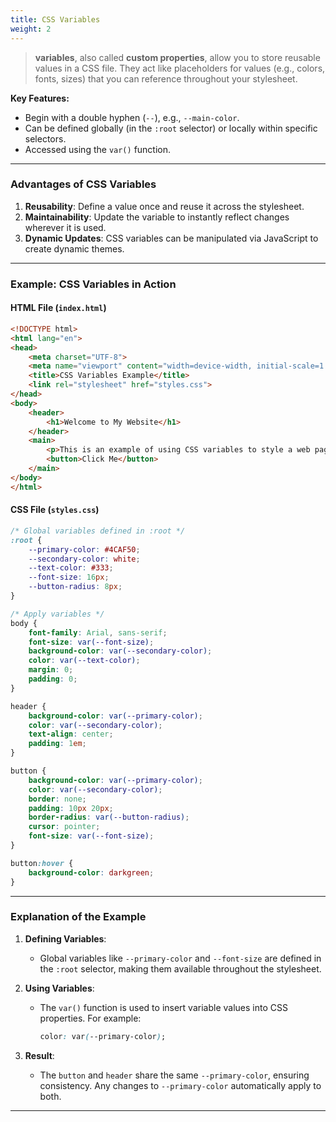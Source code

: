 ```yaml
---
title: CSS Variables  
weight: 2
---
```


 
 
 > **variables**, also called **custom properties**, allow you to store reusable values in a CSS file. They act like placeholders for values (e.g., colors, fonts, sizes) that you can reference throughout your stylesheet.  

**Key Features:**  
- Begin with a double hyphen (`--`), e.g., `--main-color`.  
- Can be defined globally (in the `:root` selector) or locally within specific selectors.  
- Accessed using the `var()` function.  

---

### **Advantages of CSS Variables**
1. **Reusability**: Define a value once and reuse it across the stylesheet.  
2. **Maintainability**: Update the variable to instantly reflect changes wherever it is used.  
3. **Dynamic Updates**: CSS variables can be manipulated via JavaScript to create dynamic themes.  

---

### **Example: CSS Variables in Action**

#### **HTML File (`index.html`)**  
```html
<!DOCTYPE html>
<html lang="en">
<head>
    <meta charset="UTF-8">
    <meta name="viewport" content="width=device-width, initial-scale=1.0">
    <title>CSS Variables Example</title>
    <link rel="stylesheet" href="styles.css">
</head>
<body>
    <header>
        <h1>Welcome to My Website</h1>
    </header>
    <main>
        <p>This is an example of using CSS variables to style a web page.</p>
        <button>Click Me</button>
    </main>
</body>
</html>
```

#### **CSS File (`styles.css`)**  
```css
/* Global variables defined in :root */
:root {
    --primary-color: #4CAF50;
    --secondary-color: white;
    --text-color: #333;
    --font-size: 16px;
    --button-radius: 8px;
}

/* Apply variables */
body {
    font-family: Arial, sans-serif;
    font-size: var(--font-size);
    background-color: var(--secondary-color);
    color: var(--text-color);
    margin: 0;
    padding: 0;
}

header {
    background-color: var(--primary-color);
    color: var(--secondary-color);
    text-align: center;
    padding: 1em;
}

button {
    background-color: var(--primary-color);
    color: var(--secondary-color);
    border: none;
    padding: 10px 20px;
    border-radius: var(--button-radius);
    cursor: pointer;
    font-size: var(--font-size);
}

button:hover {
    background-color: darkgreen;
}
```

---

### **Explanation of the Example**  

1. **Defining Variables**:  
   - Global variables like `--primary-color` and `--font-size` are defined in the `:root` selector, making them available throughout the stylesheet.  

2. **Using Variables**:  
   - The `var()` function is used to insert variable values into CSS properties. For example:  
     ```css
     color: var(--primary-color);
     ```

3. **Result**:  
   - The `button` and `header` share the same `--primary-color`, ensuring consistency. Any changes to `--primary-color` automatically apply to both.  

---
